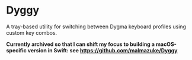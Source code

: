# Dyggy

A tray-based utility for switching between Dygma keyboard profiles using custom key combos.

**Currently archived so that I can shift my focus to building a macOS-specific version in Swift: see https://github.com/malmazuke/Dyggy**
